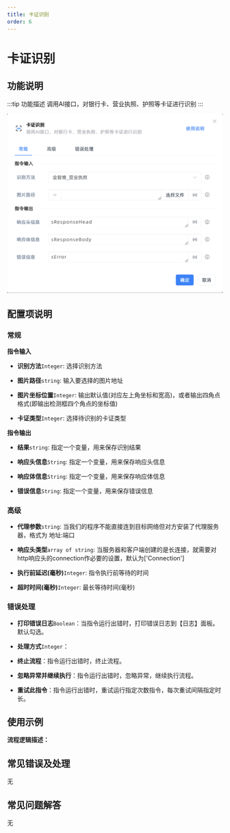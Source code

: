 ```yaml
---
title: 卡证识别
order: 6
---
```


# 卡证识别

## 功能说明

:::tip 功能描述
调用AI接口，对银行卡、营业执照、护照等卡证进行识别
:::

![卡证识别](../../../assets/卡证识别_command.png)

## 配置项说明

### 常规

**指令输入**

- **识别方法**`Integer`: 选择识别方法

- **图片路径**`string`: 输入要选择的图片地址

- **图片坐标位置**`Integer`: 输出默认值(对应左上角坐标和宽高)，或者输出四角点格式(即输出检测框四个角点的坐标值)

- **卡证类型**`Integer`: 选择待识别的卡证类型


**指令输出**

- **结果**`string`: 指定一个变量，用来保存识别结果

- **响应头信息**`String`: 指定一个变量，用来保存响应头信息

- **响应体信息**`String`: 指定一个变量，用来保存响应体信息

- **错误信息**`String`: 指定一个变量，用来保存错误信息

### 高级

- **代理参数**`string`: 当我们的程序不能直接连到目标网络但对方安装了代理服务器，格式为 地址:端口

- **响应头类型**`array of string`: 当服务器和客户端创建的是长连接，就需要对http响应头的connection作必要的设置，默认为['Connection']

- **执行前延迟(毫秒)**`Integer`: 指令执行前等待的时间

- **超时时间(毫秒)**`Integer`: 最长等待时间(毫秒)

### 错误处理

- **打印错误日志**`Boolean`：当指令运行出错时，打印错误日志到【日志】面板。默认勾选。

- **处理方式**`Integer`：

 - **终止流程**：指令运行出错时，终止流程。

 - **忽略异常并继续执行**：指令运行出错时，忽略异常，继续执行流程。

 - **重试此指令**：指令运行出错时，重试运行指定次数指令，每次重试间隔指定时长。

## 使用示例

**流程逻辑描述：** 

## 常见错误及处理

无

## 常见问题解答

无

